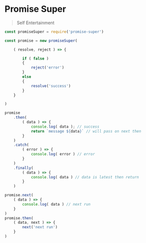 # Promise Super

> Self Entertainment

```javascript
const promiseSuper = require('promise-super')
```

```javascript
const promise = new promiseSuper(

	( resolve, reject ) => {

		if ( false )
		{
			reject('error')
		}
		else
		{
			resolve('success')
		}
	}

)
```

```javascript
promise
	.then(
		( data ) => {
			console.log( data ); // success
			return `message ${data}` // will pass on next then
		}
	)
	.catch(
		( error ) => {
			console.log( error ) // error
		}
	)
	.finally(
		( data ) => {
			console.log( data ) // data is latest then return
		}
	)
```

```javascript
promise.next(
	( data ) => {
		console.log( data ) // next run
	}
)
promise.then(
	( data, next ) => {
		next('next run')
	}
)
```
